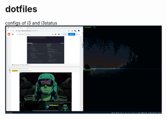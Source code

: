 # dotfiles

configs of i3 and i3status
<img src="https://raw.githubusercontent.com/Shhatrat/dotfiles/master/screen.jpg">
